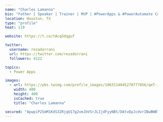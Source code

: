 ```yaml
---
name: "Charles Lamanna"
bio: "Father | Speaker | Trainer | MVP | #PowerApps & #PowerAutomate Community Super User | YouTuber Right-pointing triangle http://youtube.com/c/rezadorrani | Learn - Share - Clockwise rightwards and leftwards open circle arrows"
location: Houston, TX
type: "profile"
heat: 119

website: https://t.co/tAcqSdqguf

twitter:
  username: rezadorrani
  url: https://twitter.com/rezadorrani
  followers: 4222

topics:
  - Power Apps

images:
  - url: https://pbs.twimg.com/profile_images/1063114045270777856/qeT-jpWr_400x400.jpg
    width: 400
    height: 400
    isCached: true
    title: "Charles Lamanna"

secured: "ApwpiP2SmM1KdS3ZRjqU17g2vmJbVSrJLIjdFyyNBt/DAtvDpJcdvrIBwBWBlA+Pgm2XH4y4sUNWcWaFo+dISiaW2AiAZ6rLS9d+VVZZxUe20OZ4xt+8C6Dr8unyFD+ksmTeqOtA6UW9jcBBd8UmhmzoQrS0idEFt2+LRQG45z1UWSU+yTUQ/j8wK9TwDlw7dLCJoNtDoTazqz1MOuZ2OPcLr2zH+0C+0otZyQQdm/ChPTEYo0arJLKwSXjkFuEHCdFGpjQyxHWYtjJnqocNRnXeAqHp/uB2+QGFj07S9TogJY93Z3d8NWnK6es62w/Xfy/cTOst4fwzdraWEq2E18NswD6Q8hapzbOydLegpXWrh6T4mCc0A3fr7CXpMY6/cHkdT6PXe5prqj4dI3PTleEj756KHIdaorUMTatlkXw=;Emcrq7BF1zwpeuQmJBTU9A=="
---
```


